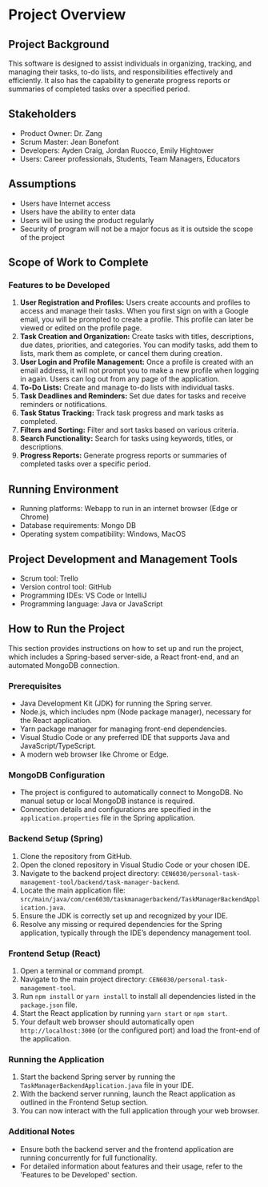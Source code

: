 # Project Overview

## Project Background
This software is designed to assist individuals in organizing, tracking, and managing their tasks, to-do lists, and responsibilities effectively and efficiently. It also has the capability to generate progress reports or summaries of completed tasks over a specified period.

## Stakeholders
* Product Owner: Dr. Zang
* Scrum Master: Jean Bonefont
* Developers: Ayden Craig, Jordan Ruocco, Emily Hightower
* Users: Career professionals, Students, Team Managers, Educators

## Assumptions
* Users have Internet access
* Users have the ability to enter data
* Users will be using the product regularly
* Security of program will not be a major focus as it is outside the scope of the project

## Scope of Work to Complete

### Features to be Developed
1. **User Registration and Profiles:** Users create accounts and profiles to access and manage their tasks. When you first sign on with a Google email, you will be prompted to create a profile. This profile can later be viewed or edited on the profile page.
2. **Task Creation and Organization:** Create tasks with titles, descriptions, due dates, priorities, and categories. You can modify tasks, add them to lists, mark them as complete, or cancel them during creation.
3. **User Login and Profile Management:** Once a profile is created with an email address, it will not prompt you to make a new profile when logging in again. Users can log out from any page of the application.
4. **To-Do Lists:** Create and manage to-do lists with individual tasks.
5. **Task Deadlines and Reminders:** Set due dates for tasks and receive reminders or notifications.
6. **Task Status Tracking:** Track task progress and mark tasks as completed.
7. **Filters and Sorting:** Filter and sort tasks based on various criteria.
8. **Search Functionality:** Search for tasks using keywords, titles, or descriptions.
9. **Progress Reports:** Generate progress reports or summaries of completed tasks over a specific period.

## Running Environment
* Running platforms: Webapp to run in an internet browser (Edge or Chrome)
* Database requirements: Mongo DB
* Operating system compatibility: Windows, MacOS

## Project Development and Management Tools
* Scrum tool: Trello
* Version control tool: GitHub
* Programming IDEs: VS Code or IntelliJ
* Programming language: Java or JavaScript

## How to Run the Project
This section provides instructions on how to set up and run the project, which includes a Spring-based server-side, a React front-end, and an automated MongoDB connection.

### Prerequisites
* Java Development Kit (JDK) for running the Spring server.
* Node.js, which includes npm (Node package manager), necessary for the React application.
* Yarn package manager for managing front-end dependencies.
* Visual Studio Code or any preferred IDE that supports Java and JavaScript/TypeScript.
* A modern web browser like Chrome or Edge.

### MongoDB Configuration
* The project is configured to automatically connect to MongoDB. No manual setup or local MongoDB instance is required.
* Connection details and configurations are specified in the `application.properties` file in the Spring application.

### Backend Setup (Spring)
1. Clone the repository from GitHub.
2. Open the cloned repository in Visual Studio Code or your chosen IDE.
3. Navigate to the backend project directory: `CEN6030/personal-task-management-tool/backend/task-manager-backend`.
4. Locate the main application file: `src/main/java/com/cen6030/taskmanagerbackend/TaskManagerBackendApplication.java`.
5. Ensure the JDK is correctly set up and recognized by your IDE.
6. Resolve any missing or required dependencies for the Spring application, typically through the IDE’s dependency management tool.

### Frontend Setup (React)
1. Open a terminal or command prompt.
2. Navigate to the main project directory: `CEN6030/personal-task-management-tool`.
3. Run `npm install` or `yarn install` to install all dependencies listed in the `package.json` file.
4. Start the React application by running `yarn start` or `npm start`.
5. Your default web browser should automatically open `http://localhost:3000` (or the configured port) and load the front-end of the application.

### Running the Application
1. Start the backend Spring server by running the `TaskManagerBackendApplication.java` file in your IDE.
2. With the backend server running, launch the React application as outlined in the Frontend Setup section.
3. You can now interact with the full application through your web browser.

### Additional Notes
* Ensure both the backend server and the frontend application are running concurrently for full functionality.
* For detailed information about features and their usage, refer to the 'Features to be Developed' section.

